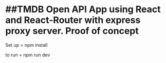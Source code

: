 <h1>##TMDB Open API App using React and React-Router with express proxy server. Proof of concept</h1>

<p>Set up =  npm install</p>
<p>to run = npm run dev</p>


